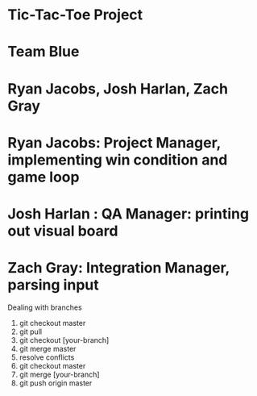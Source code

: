 # Tic-Tac-Toe Project
# Team Blue
# Ryan Jacobs, Josh Harlan, Zach Gray

# Ryan Jacobs: Project Manager, implementing win condition and game loop
# Josh Harlan : QA Manager: printing out visual board
# Zach Gray: Integration Manager, parsing input

Dealing with branches
1. git checkout master
2. git pull
3. git checkout [your-branch]
4. git merge master
5. resolve conflicts
6. git checkout master
7. git merge [your-branch]
8. git push origin master

